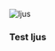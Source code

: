 
![ljus](https://user-images.githubusercontent.com/60981187/110206645-40521680-7e7f-11eb-99ef-d66a8312eeec.png)
### Test ljus 

